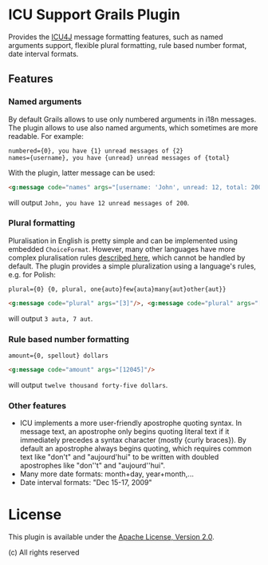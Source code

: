 # ICU Support Grails Plugin

Provides the [ICU4J](http://site.icu-project.org/) message formatting features, such as named arguments support, flexible plural formatting,
rule based number format, date interval formats.

## Features
### Named arguments
By default Grails allows to use only numbered arguments in i18n messages. The plugin allows to use also named arguments,
which sometimes are more readable. For example:
```
numbered={0}, you have {1} unread messages of {2}
names={username}, you have {unread} unread messages of {total}
```
With the plugin, latter message can be used:
```html
<g:message code="names" args="[username: 'John', unread: 12, total: 200]"/>
```
will output `John, you have 12 unread messages of 200`.
### Plural formatting
Pluralisation in English is pretty simple and can be implemented using embedded `ChoiceFormat`. However, many other
languages have more complex pluralisation rules [described here](http://unicode.org/repos/cldr-tmp/trunk/diff/supplemental/language_plural_rules.html),
which cannot be handled by default. The plugin provides a simple pluralization using a language's rules, e.g. for Polish:
```
plural={0} {0, plural, one{auto}few{auta}many{aut}other{aut}}
```
```html
<g:message code="plural" args="[3]"/>, <g:message code="plural" args="[7]"/>
```
will output `3 auta, 7 aut`.
### Rule based number formatting
```
amount={0, spellout} dollars
```
```html
<g:message code="amount" args="[12045]"/>
```
will output `twelve thousand forty-five dollars`.
### Other features
- ICU implements a more user-friendly apostrophe quoting syntax. In message text, an apostrophe only begins quoting
literal text if it immediately precedes a syntax character (mostly {curly braces}). By default an apostrophe always
begins quoting, which requires common text like "don't" and "aujourd'hui" to be written with doubled apostrophes like "don''t" and "aujourd''hui".
- Many more date formats: month+day, year+month,...
- Date interval formats: "Dec 15-17, 2009"
# License
This plugin is available under the [Apache License, Version 2.0](http://www.apache.org/licenses/LICENSE-2.0).

(c) All rights reserved